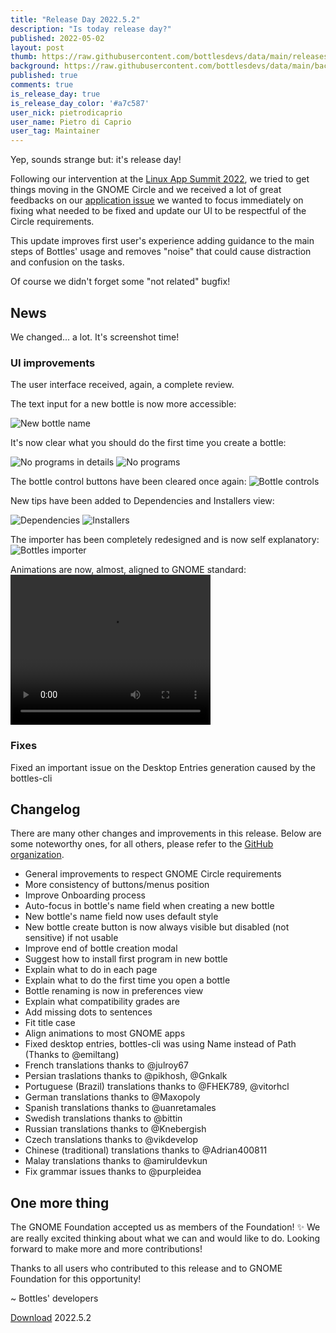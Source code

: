 ```yaml
---
title: "Release Day 2022.5.2"
description: "Is today release day?"
published: 2022-05-02
layout: post
thumb: https://raw.githubusercontent.com/bottlesdevs/data/main/releases/2022.4.28/release-day.png
background: https://raw.githubusercontent.com/bottlesdevs/data/main/backgrounds/2022.4.28.png
published: true
comments: true
is_release_day: true
is_release_day_color: '#a7c587'
user_nick: pietrodicaprio
user_name: Pietro di Caprio
user_tag: Maintainer
---
```


Yep, sounds strange but: it's release day!

Following our intervention at the [Linux App Summit 2022](https://conf.linuxappsummit.org/event/4/timetable/#all), 
we tried to get things moving in the GNOME Circle and we received a lot of great feedbacks on our [application issue](https://gitlab.gnome.org/Teams/Circle/-/issues/61) 
we wanted to focus immediately on fixing what needed to be fixed and update our UI to be respectful of the Circle requirements.

This update improves first user's experience adding guidance to the main steps of Bottles' usage and removes "noise" that could 
cause distraction and confusion on the tasks.

Of course we didn't forget some "not related" bugfix!

## News
We changed... a lot. It's screenshot time!

### UI improvements
The user interface received, again, a complete review.

The text input for a new bottle is now more accessible:

![New bottle name](/uploads/bottles-new-bottle-2022.5.2.png)

It's now clear what you should do the first time you create a bottle:

<div class="grid-pics">
    <img src="/uploads/bottles-details-no-programs-2022.5.2.png" title="No programs in details" />
    <img src="/uploads/bottles-no-programs-2022.5.2.png" title="No programs" />
</div>

The bottle control buttons have been cleared once again:
![Bottle controls](/uploads/bottles-ui-buttons-2022.5.2.png)

New tips have been added to Dependencies and Installers view:

<div class="grid-pics">
    <img src="/uploads/bottles-dependencies-title-2022.5.2.png" title="Dependencies" />
    <img src="/uploads/bottles-installers-title-2022.5.2.png" title="Installers" />
</div>

The importer has been completely redesigned and is now self explanatory:
![Bottles importer](/uploads/bottles-importer-2022.5.2.png)

Animations are now, almost, aligned to GNOME standard:
<video width="320" height="240" autoplay>
  <source src="/uploads/anims.mp4" type="video/mp4">
  Your browser does not support the video tag.
</video>

### Fixes
Fixed an important issue on the Desktop Entries generation caused by the bottles-cli

## Changelog
There are many other changes and improvements in this release. Below are some 
noteworthy ones, for all others, please refer to the [GitHub organization](https://github.com/bottlesdevs).

  * General improvements to respect GNOME Circle requirements
  * More consistency of buttons/menus position
  * Improve Onboarding process
  * Auto-focus in bottle's name field when creating a new bottle
  * New bottle's name field now uses default style
  * New bottle create button is now always visible but disabled (not sensitive) if not usable
  * Improve end of bottle creation modal
  * Suggest how to install first program in new bottle
  * Explain what to do in each page
  * Explain what to do the first time you open a bottle
  * Bottle renaming is now in preferences view
  * Explain what compatibility grades are
  * Add missing dots to sentences
  * Fit title case
  * Align animations to most GNOME apps
  * Fixed desktop entries, bottles-cli was using Name instead of Path (Thanks to @emiltang)
  * French translations thanks to @julroy67
  * Persian traslations thanks to @pikhosh, @Gnkalk
  * Portuguese (Brazil) translations thanks to @FHEK789, @vitorhcl
  * German translations thanks to @Maxopoly
  * Spanish translations thanks to @uanretamales
  * Swedish translations thanks to @bittin
  * Russian translations thanks to @Knebergish
  * Czech translations thanks to @vikdevelop
  * Chinese (traditional) translations thanks to @Adrian400811
  * Malay translations thanks to @amiruldevkun
  * Fix grammar issues thanks to @purpleidea

## One more thing
The GNOME Foundation accepted us as members of the Foundation! ✨
We are really excited thinking about what we can and would like to do. Looking forward to make more and more contributions!

Thanks to all users who contributed to this release and to GNOME Foundation for this opportunity!

~ Bottles' developers

<a class="button" href="/download" style="">Download</a> 2022.5.2
